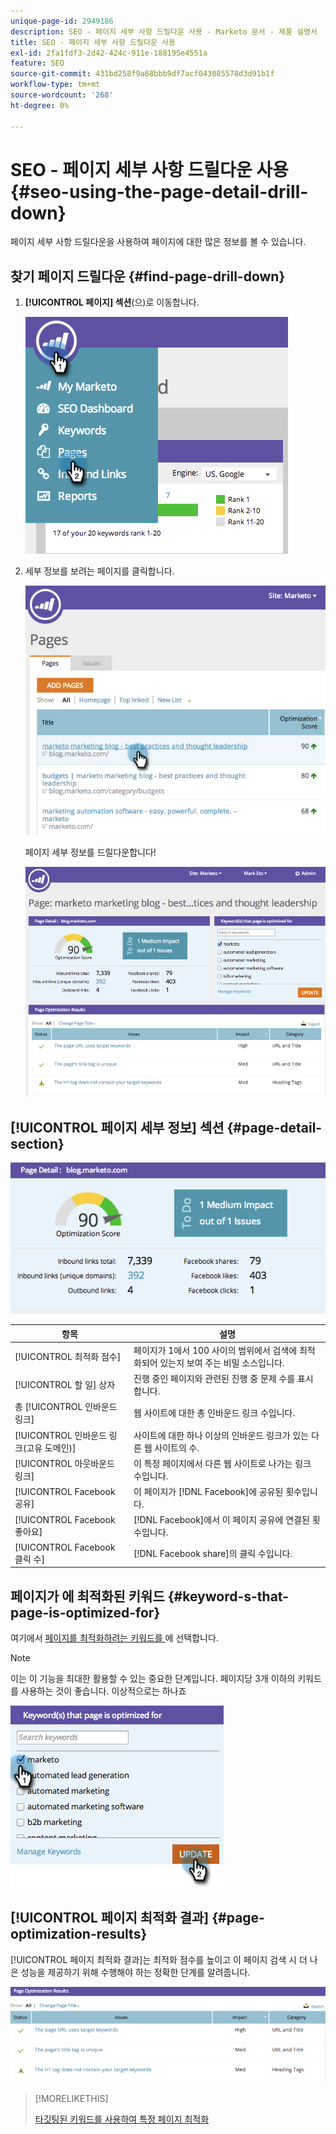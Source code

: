 ```yaml
---
unique-page-id: 2949186
description: SEO - 페이지 세부 사항 드릴다운 사용 - Marketo 문서 - 제품 설명서
title: SEO - 페이지 세부 사항 드릴다운 사용
exl-id: 2fa1fdf3-2d42-424c-911e-188195e4551a
feature: SEO
source-git-commit: 431bd258f9a68bbb9df7acf043085578d3d91b1f
workflow-type: tm+mt
source-wordcount: '268'
ht-degree: 0%

---
```


# SEO - 페이지 세부 사항 드릴다운 사용 {#seo-using-the-page-detail-drill-down}

페이지 세부 사항 드릴다운을 사용하여 페이지에 대한 많은 정보를 볼 수 있습니다.

## 찾기 페이지 드릴다운 {#find-page-drill-down}

1. **[!UICONTROL 페이지] 섹션**(으)로 이동합니다.

   ![](assets/image2014-9-17-21-3a54-3a53.png)

1. 세부 정보를 보려는 페이지를 클릭합니다.

   ![](assets/image2014-9-17-21-3a54-3a58.png)

   페이지 세부 정보를 드릴다운합니다!

   ![](assets/image2014-9-17-21-3a55-3a2.png)

## [!UICONTROL 페이지 세부 정보] 섹션 {#page-detail-section}

![](assets/image2014-9-17-21-3a55-3a46.png)

| 항목 | 설명 |
|---|---|
| [!UICONTROL 최적화 점수] | 페이지가 1에서 100 사이의 범위에서 검색에 최적화되어 있는지 보여 주는 비밀 소스입니다. |
| [!UICONTROL 할 일] 상자 | 진행 중인 페이지와 관련된 진행 중 문제 수를 표시합니다. |
| 총 [!UICONTROL 인바운드 링크] | 웹 사이트에 대한 총 인바운드 링크 수입니다. |
| [!UICONTROL 인바운드 링크(고유 도메인)] | 사이트에 대한 하나 이상의 인바운드 링크가 있는 다른 웹 사이트의 수. |
| [!UICONTROL 아웃바운드 링크] | 이 특정 페이지에서 다른 웹 사이트로 나가는 링크 수입니다. |
| [!UICONTROL Facebook 공유] | 이 페이지가 [!DNL Facebook]에 공유된 횟수입니다. |
| [!UICONTROL Facebook 좋아요] | [!DNL Facebook]에서 이 페이지 공유에 연결된 횟수입니다. |
| [!UICONTROL Facebook 클릭 수] | [!DNL Facebook share]의 클릭 수입니다. |

## 페이지가 에 최적화된 키워드 {#keyword-s-that-page-is-optimized-for}

여기에서 [페이지를 최적화하려는 키워드를 ](/help/marketo/product-docs/additional-apps/seo/keywords/seo-optimize-specific-pages-with-targeted-keywords.md)에 선택합니다.

>[!NOTE]
>
>이는 이 기능을 최대한 활용할 수 있는 중요한 단계입니다. 페이지당 3개 이하의 키워드를 사용하는 것이 좋습니다. 이상적으로는 하나죠

![](assets/image2014-9-17-21-3a56-3a35.png)

## [!UICONTROL 페이지 최적화 결과] {#page-optimization-results}

[!UICONTROL 페이지 최적화 결과]는 최적화 점수를 높이고 이 페이지 검색 시 더 나은 성능을 제공하기 위해 수행해야 하는 정확한 단계를 알려줍니다.

![](assets/image2014-9-17-21-3a56-3a41.png)

>[!MORELIKETHIS]
>
>[타깃팅된 키워드를 사용하여 특정 페이지 최적화](/help/marketo/product-docs/additional-apps/seo/keywords/seo-optimize-specific-pages-with-targeted-keywords.md)
